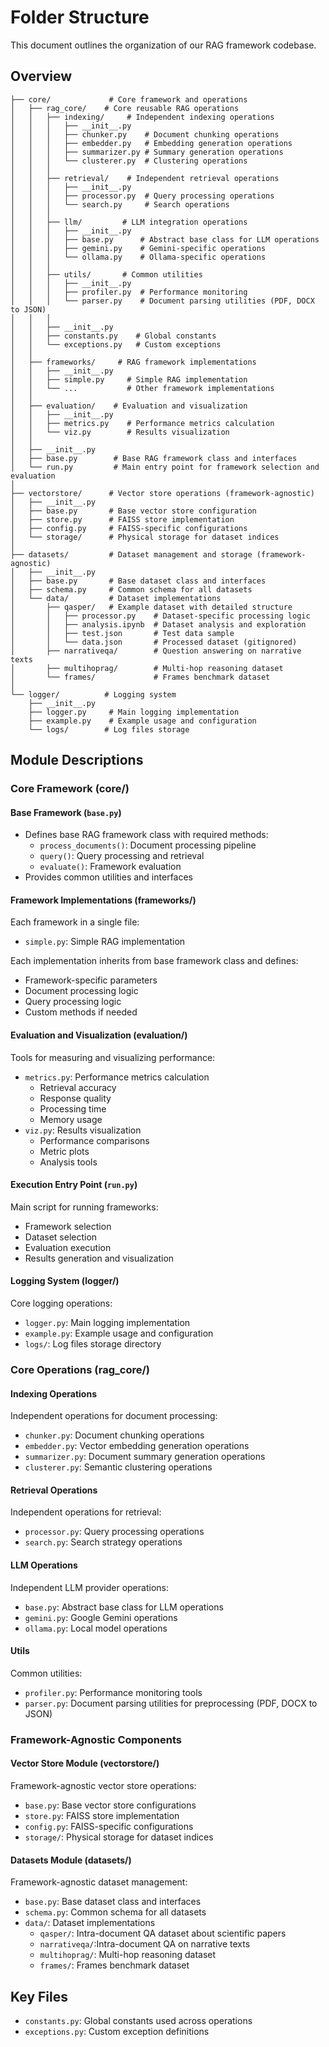 # Folder Structure

This document outlines the organization of our RAG framework codebase.

## Overview

```
├── core/             # Core framework and operations
│   ├── rag_core/    # Core reusable RAG operations
│   │   ├── indexing/     # Independent indexing operations
│   │   │   ├── __init__.py
│   │   │   ├── chunker.py    # Document chunking operations
│   │   │   ├── embedder.py   # Embedding generation operations
│   │   │   ├── summarizer.py # Summary generation operations
│   │   │   └── clusterer.py  # Clustering operations
│   │   │
│   │   ├── retrieval/    # Independent retrieval operations
│   │   │   ├── __init__.py
│   │   │   ├── processor.py  # Query processing operations
│   │   │   └── search.py     # Search operations
│   │   │
│   │   ├── llm/         # LLM integration operations
│   │   │   ├── __init__.py
│   │   │   ├── base.py      # Abstract base class for LLM operations
│   │   │   ├── gemini.py    # Gemini-specific operations
│   │   │   └── ollama.py    # Ollama-specific operations
│   │   │
│   │   ├── utils/       # Common utilities
│   │   │   ├── __init__.py
│   │   │   ├── profiler.py  # Performance monitoring
│   │   │   └── parser.py    # Document parsing utilities (PDF, DOCX to JSON)
│   │   │
│   │   ├── __init__.py
│   │   ├── constants.py    # Global constants
│   │   └── exceptions.py   # Custom exceptions
│   │
│   ├── frameworks/     # RAG framework implementations
│   │   ├── __init__.py
│   │   ├── simple.py     # Simple RAG implementation
│   │   └── ...           # Other framework implementations
│   │
│   ├── evaluation/    # Evaluation and visualization
│   │   ├── __init__.py
│   │   ├── metrics.py    # Performance metrics calculation
│   │   └── viz.py        # Results visualization
│   │
│   ├── __init__.py
│   ├── base.py        # Base RAG framework class and interfaces
│   └── run.py         # Main entry point for framework selection and evaluation
│
├── vectorstore/      # Vector store operations (framework-agnostic)
│   ├── __init__.py
│   ├── base.py       # Base vector store configuration
│   ├── store.py      # FAISS store implementation
│   ├── config.py     # FAISS-specific configurations
│   └── storage/      # Physical storage for dataset indices
│
├── datasets/         # Dataset management and storage (framework-agnostic)
│   ├── __init__.py
│   ├── base.py       # Base dataset class and interfaces
│   ├── schema.py     # Common schema for all datasets
│   └── data/         # Dataset implementations
│       ├── qasper/   # Example dataset with detailed structure
│       │   ├── processor.py    # Dataset-specific processing logic
│       │   ├── analysis.ipynb  # Dataset analysis and exploration
│       │   ├── test.json       # Test data sample
│       │   └── data.json       # Processed dataset (gitignored)
│       ├── narrativeqa/        # Question answering on narrative texts
│       ├── multihoprag/        # Multi-hop reasoning dataset
│       └── frames/             # Frames benchmark dataset
│
└── logger/          # Logging system
    ├── __init__.py
    ├── logger.py     # Main logging implementation
    ├── example.py    # Example usage and configuration
    └── logs/        # Log files storage
```

## Module Descriptions

### Core Framework (core/)

#### Base Framework (`base.py`)
- Defines base RAG framework class with required methods:
  - `process_documents()`: Document processing pipeline
  - `query()`: Query processing and retrieval
  - `evaluate()`: Framework evaluation
- Provides common utilities and interfaces

#### Framework Implementations (frameworks/)
Each framework in a single file:
- `simple.py`: Simple RAG implementation

Each implementation inherits from base framework class and defines:
- Framework-specific parameters
- Document processing logic
- Query processing logic
- Custom methods if needed

#### Evaluation and Visualization (evaluation/)
Tools for measuring and visualizing performance:
- `metrics.py`: Performance metrics calculation
  - Retrieval accuracy
  - Response quality
  - Processing time
  - Memory usage
- `viz.py`: Results visualization
  - Performance comparisons
  - Metric plots
  - Analysis tools

#### Execution Entry Point (`run.py`)
Main script for running frameworks:
- Framework selection
- Dataset selection
- Evaluation execution
- Results generation and visualization

#### Logging System (logger/)
Core logging operations:
- `logger.py`: Main logging implementation
- `example.py`: Example usage and configuration
- `logs/`: Log files storage directory

### Core Operations (rag_core/)

#### Indexing Operations
Independent operations for document processing:
- `chunker.py`: Document chunking operations
- `embedder.py`: Vector embedding generation operations
- `summarizer.py`: Document summary generation operations
- `clusterer.py`: Semantic clustering operations

#### Retrieval Operations
Independent operations for retrieval:
- `processor.py`: Query processing operations
- `search.py`: Search strategy operations

#### LLM Operations
Independent LLM provider operations:
- `base.py`: Abstract base class for LLM operations
- `gemini.py`: Google Gemini operations
- `ollama.py`: Local model operations

#### Utils
Common utilities:
- `profiler.py`: Performance monitoring tools
- `parser.py`: Document parsing utilities for preprocessing (PDF, DOCX to JSON)

### Framework-Agnostic Components

#### Vector Store Module (vectorstore/)
Framework-agnostic vector store operations:
- `base.py`: Base vector store configurations
- `store.py`: FAISS store implementation
- `config.py`: FAISS-specific configurations
- `storage/`: Physical storage for dataset indices

#### Datasets Module (datasets/)
Framework-agnostic dataset management:
- `base.py`: Base dataset class and interfaces
- `schema.py`: Common schema for all datasets
- `data/`: Dataset implementations
  - `qasper/`: Intra-document QA dataset about scientific papers
  - `narrativeqa/`:Intra-document QA on narrative texts
  - `multihoprag/`: Multi-hop reasoning dataset
  - `frames/`: Frames benchmark dataset

## Key Files
- `constants.py`: Global constants used across operations
- `exceptions.py`: Custom exception definitions